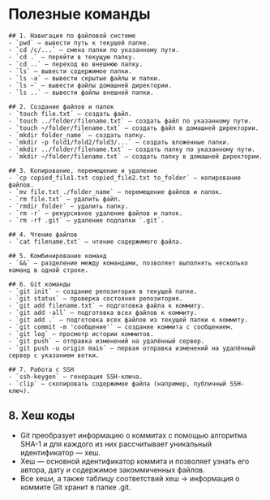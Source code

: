 # Полезные команды
```mermaid
## 1. Навигация по файловой системе
- `pwd` — вывести путь к текущей папке.
- `cd /c/...` — смена папки по указанному пути.
- `cd .` — перейти в текущую папку.
- `cd ..` — переход во внешнюю папку.
- `ls` — вывести содержимое папки.
- `ls -a` — вывести скрытые файлы и папки.
- `ls ~` — вывести файлы домашней директории.
- `ls ..` — вывести файлы внешней папки.

## 2. Создание файлов и папок
- `touch file.txt` — создать файл.
- `touch ../folder/filename.txt` — создать файл по указанному пути.
- `touch ~/folder/filename.txt` — создать файл в домашней директории.
- `mkdir folder_name` — создать папку.
- `mkdir -p fold1/fold2/fold3/...` — создать вложенные папки.
- `mkdir ../folder/filename.txt` — создать папку по указанному пути.
- `mkdir ~/folder/filename.txt` — создать папку в домашней директории.

## 3. Копирование, перемещение и удаление
- `cp copied_file1.txt copied_file2.txt to_folder` — копирование файлов.
- `mv file.txt ./folder_name` — перемещение файлов и папок.
- `rm file.txt` — удалить файл.
- `rmdir folder` — удалить папку.
- `rm -r` — рекурсивное удаление файлов и папок.
- `rm -rf .git` — удаление подпапки `.git`.

## 4. Чтение файлов
- `cat filename.txt` — чтение содержимого файла.

## 5. Комбинирование команд
- `&&` — разделение между командами, позволяет выполнять несколько команд в одной строке.

## 6. Git команды
- `git init` — создание репозитория в текущей папке.
- `git status` — проверка состояния репозитория.
- `git add filename.txt` — подготовка файла к коммиту.
- `git add -all` — подготовка всех файлов к коммиту.
- `git add .` — подготовка всех файлов из текущей папки к коммиту.
- `git commit -m 'сообщение'` — создание коммита с сообщением.
- `git log` — просмотр истории коммитов.
- `git push` — отправка изменений на удалённый сервер.
- `git push -u origin main` — первая отправка изменений на удалённый сервер с указанием ветки.

## 7. Работа с SSH
- `ssh-keygen` — генерация SSH-ключа.
- `clip` — скопировать содержимое файла (например, публичный SSH-ключ).
```


## 8. Хеш коды

- Git преобразует информацию о коммитах с помощью алгоритма SHA-1 и для каждого из них рассчитывает уникальный идентификатор — хеш.
- Хеш — основной идентификатор коммита и позволяет узнать его автора, дату и содержимое закоммиченных файлов.
- Все хеши, а также таблицу соответствий хеш → информация о коммите Git хранит в папке .git.
